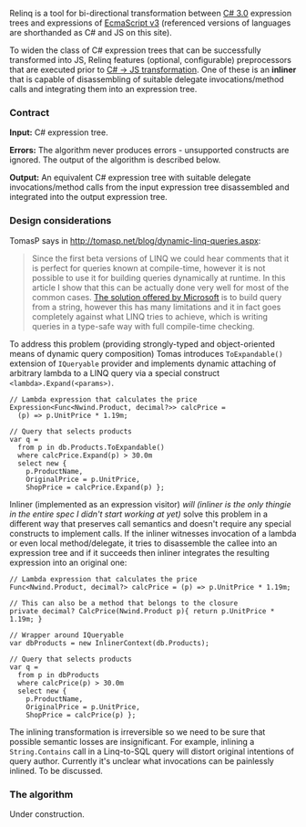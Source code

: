 Relinq is a tool for bi-directional transformation between [C# 3.0](http://download.microsoft.com/download/3/8/8/388e7205-bc10-4226-b2a8-75351c669b09/csharp%20language%20specification.doc) expression trees and expressions of [EcmaScript v3](http://www.ecma-international.org/publications/files/ECMA-ST/Ecma-262.pdf) (referenced versions of languages are shorthanded as C# and JS on this site).

To widen the class of C# expression trees that can be successfully transformed into JS, Relinq features (optional, configurable) preprocessors that are executed prior to [C# -> JS transformation](http://code.google.com/p/relinq/wiki/CSharpToJS). One of these is an **inliner** that is capable of disassembling of suitable delegate invocations/method calls and integrating them into an expression tree.

### Contract ###

**Input:** C# expression tree.

**Errors:** The algorithm never produces errors - unsupported constructs are ignored. The  output of the algorithm is described below.

**Output:** An equivalent C# expression tree with suitable delegate invocations/method calls from the input expression tree disassembled and integrated into the output expression tree.

### Design considerations ###

TomasP says in http://tomasp.net/blog/dynamic-linq-queries.aspx:
> Since the first beta versions of LINQ we could hear comments that it is perfect for queries known at compile-time, however it is not possible to use it for building queries dynamically at runtime. In this article I show that this can be actually done very well for most of the common cases. [The solution offered by Microsoft](http://209.85.135.104/search?hl=en&q=cache%3Ahttp%3A%2F%2Fforums.microsoft.com%2FMSDN%2FShowPost.aspx%3FPostID%3D1752078%26SiteID%3D1) is to build query from a string, however this has many limitations and it in fact goes completely against what LINQ tries to achieve, which is writing queries in a type-safe way with full compile-time checking.

To address this problem (providing strongly-typed and object-oriented means of dynamic query composition) Tomas introduces `ToExpandable()` extension of `IQueryable` provider and implements dynamic attaching of arbitrary lambda to a LINQ query via a special construct `<lambda>.Expand(<params>)`.

```
// Lambda expression that calculates the price
Expression<Func<Nwind.Product, decimal?>> calcPrice = 
  (p) => p.UnitPrice * 1.19m;

// Query that selects products 
var q = 
  from p in db.Products.ToExpandable()  
  where calcPrice.Expand(p) > 30.0m
  select new { 
    p.ProductName, 
    OriginalPrice = p.UnitPrice,
    ShopPrice = calcPrice.Expand(p) };
```

Inliner (implemented as an expression visitor) _will (inliner is the only thingie in the entire spec I didn't start working at yet)_ solve this problem in a different way that preserves call semantics and doesn't require any special constructs to implement calls. If the inliner witnesses invocation of a lambda or even local method/delegate, it tries to disassemble the callee into an expression tree and if it succeeds then inliner integrates the resulting expression into an original one:

```
// Lambda expression that calculates the price
Func<Nwind.Product, decimal?> calcPrice = (p) => p.UnitPrice * 1.19m;

// This can also be a method that belongs to the closure
private decimal? CalcPrice(Nwind.Product p){ return p.UnitPrice * 1.19m; }

// Wrapper around IQueryable
var dbProducts = new InlinerContext(db.Products);

// Query that selects products 
var q = 
  from p in dbProducts
  where calcPrice(p) > 30.0m
  select new { 
    p.ProductName, 
    OriginalPrice = p.UnitPrice,
    ShopPrice = calcPrice(p) };
```

The inlining transformation is irreversible so we need to be sure that possible semantic losses are insignificant. For example, inlining a `String.Contains` call in a Linq-to-SQL query will distort original intentions of query author. Currently it's unclear what invocations can be painlessly inlined. To be discussed.

### The algorithm ###

Under construction.
